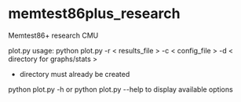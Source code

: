 memtest86plus_research
======================

Memtest86+ research CMU

plot.py usage: 
python plot.py -r < results_file > -c < config_file > -d < directory for graphs/stats >
- directory must already be created

python plot.py -h
or
python plot.py --help
to display available options
